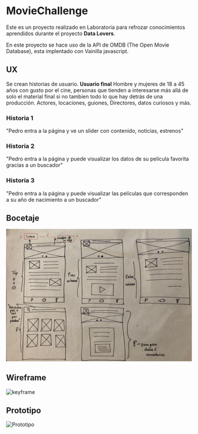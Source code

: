 # MovieChallenge
Este es un proyecto realizado en Laboratoria para refrozar conocimientos aprendidos durante el proyecto **Data Lovers**.

En este proyecto se hace uso de la API de OMDB (The Open Movie Database), esta implentado con Vainilla javascript.

## UX
Se crean historias de usuario.
**Usuario final**
Hombre y mujeres de 18 a 45 años con gusto por el cine, personas que tienden a interesarse más allá de solo el material final si no tambien todo lo que hay detrás de una producción. Actores, locaciones, guiones, Directores, datos curiosos y más.

### Historia 1
"Pedro entra a la página y ve un slider con contenido, noticias, estrenos"
### Historia 2
"Pedro entra a la página y puede visualizar los datos de su película favorita gracias a un buscador"
### Historia 3
"Pedro entra a la página y puede visualizar las películas que corresponden a su año de nacimiento a un buscador"

## Bocetaje

![boceto](https://github.com/IrisFyD/CDMX009-MovieChallenge/blob/master/src/images/boceto.jpg?raw=true)

## Wireframe

![keyframe](aqui-va-una-imagen)

## Prototipo

![Prototipo](aqui-va-el-prototipo)

## 